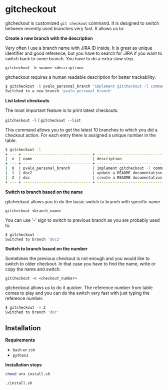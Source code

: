 # gitcheckout

gitcheckout is customized `git checkout` command.
It is designed to switch between recently used branches very fast.
It allows us to:

**Create a new branch with the description**

Very often I use a branch name with JIRA ID inside. It is great as unique identifier and good reference, but you have to search for JIRA if you want to switch back to some branch. You have to do a extra slow step.

`gitcheckout -b <name> <description>`

gitcheckout requires a human readable description for better trackability.

```bash
$ gitcheckout -b pvalo_personal_branch "implement gitcheckout -l command"
Switched to a new branch 'pvalo_personal_branch'
```

**List latest checkouts**

The most important feature is to print latest checkouts.

`gitcheckout -l` / `gitcheckout --list`

This command allows you to get the latest 10 branches to which you did a checkout action. For each entry there is assigned a unique number in the table.

```bash
$ gitcheckout -l
+ --- + ------------------------------ + ---------------------------------------- +
|  n  | name                           | description                              |
+ --- + ------------------------------ + ---------------------------------------- +
|  0  | pvalo_personal_branch          | implement gitcheckout -l command         |
|  1  | doc2                           | update a README documentation            |
|  2  | doc                            | create a README documentation            |
+ --- + ------------------------------ + ---------------------------------------- +
```

**Switch to branch based on the name**

gitcheckout allows you to do the basic switch to branch with specific name

`gitcheckout <branch_name>`

You can use '-' sign to switch to previous branch as you are probably used to.

```bash
$ gitcheckout -
Switched to branch 'doc2'
```

**Switch to branch based on the number**

Sometimes the previous checkout is not enough and you would like to switch to older checkout.
In that case you have to find the name, write or copy the name and switch.

`gitcheckout -n <checkout_number>`

gitcheckout allows us to do it quicker. The reference number from table comes to play and you can do the switch very fast with just typing the reference number.

```bash
$ gitcheckout -n 2
Switched to branch 'doc'
```

## Installation

**Requirements**

- `bash` or `zsh`
- `python3`

**Installation steps**

```bash
chmod u+x install.sh
```

```bash
./install.sh
```
